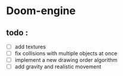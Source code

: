 # Doom-engine

## todo :
- [ ] add textures
- [ ] fix collisions with multiple objects at once
- [ ] implement a new drawing order algorithm
- [ ] add gravity and realistic movement